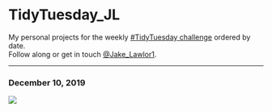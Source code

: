 # TidyTuesday_JL

My personal projects for the weekly [#TidyTuesday challenge](https://github.com/rfordatascience/tidytuesday) ordered by date.   
Follow along or get in touch [@Jake_Lawlor1](http://www.twitter.com/jake_lawlor1).


***
### December 10, 2019 
<img src="https://github.com/jakelawlor/TidyTuesday_JL/blob/master/output/measlesmap.gif"  />

